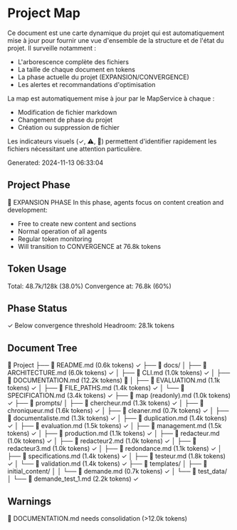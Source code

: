 # Project Map

Ce document est une carte dynamique du projet qui est automatiquement mise à jour pour fournir une vue d'ensemble de la structure et de l'état du projet. Il surveille notamment :
- L'arborescence complète des fichiers
- La taille de chaque document en tokens
- La phase actuelle du projet (EXPANSION/CONVERGENCE)
- Les alertes et recommandations d'optimisation

La map est automatiquement mise à jour par le MapService à chaque :
- Modification de fichier markdown
- Changement de phase du projet
- Création ou suppression de fichier

Les indicateurs visuels (✓, ⚠️, 🔴) permettent d'identifier rapidement les fichiers nécessitant une attention particulière.

Generated: 2024-11-13 06:33:04

## Project Phase
🌱 EXPANSION PHASE
In this phase, agents focus on content creation and development:
- Free to create new content and sections
- Normal operation of all agents
- Regular token monitoring
- Will transition to CONVERGENCE at 76.8k tokens

## Token Usage
Total: 48.7k/128k (38.0%)
Convergence at: 76.8k (60%)

## Phase Status
✓ Below convergence threshold
Headroom: 28.1k tokens

## Document Tree
📁 Project
├── 📄 README.md (0.6k tokens) ✓
├── 📁 docs/
│   ├── 📄 ARCHITECTURE.md (6.0k tokens) ✓
│   ├── 📄 CLI.md (1.0k tokens) ✓
│   ├── 📄 DOCUMENTATION.md (12.2k tokens) 🔴
│   ├── 📄 EVALUATION.md (1.1k tokens) ✓
│   ├── 📄 FILE_PATHS.md (1.4k tokens) ✓
│   └── 📄 SPECIFICATION.md (3.4k tokens) ✓
├── 📄 map (readonly).md (1.0k tokens) ✓
├── 📁 prompts/
│   ├── 📄 chercheur.md (1.3k tokens) ✓
│   ├── 📄 chroniqueur.md (1.6k tokens) ✓
│   ├── 📄 cleaner.md (0.7k tokens) ✓
│   ├── 📄 documentaliste.md (1.3k tokens) ✓
│   ├── 📄 duplication.md (1.4k tokens) ✓
│   ├── 📄 evaluation.md (1.5k tokens) ✓
│   ├── 📄 management.md (1.5k tokens) ✓
│   ├── 📄 production.md (1.1k tokens) ✓
│   ├── 📄 redacteur.md (1.0k tokens) ✓
│   ├── 📄 redacteur2.md (1.0k tokens) ✓
│   ├── 📄 redacteur3.md (1.0k tokens) ✓
│   ├── 📄 redondance.md (1.1k tokens) ✓
│   ├── 📄 specifications.md (1.4k tokens) ✓
│   ├── 📄 testeur.md (1.8k tokens) ✓
│   └── 📄 validation.md (1.4k tokens) ✓
├── 📁 templates/
│   ├── 📁 initial_content/
│   │   └── 📄 demande.md (0.7k tokens) ✓
│   └── 📁 test_data/
│       └── 📄 demande_test_1.md (2.2k tokens) ✓

## Warnings
🔴 DOCUMENTATION.md needs consolidation (>12.0k tokens)